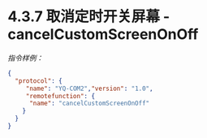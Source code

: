 # 4.3.7    取消定时开关屏幕 - cancelCustomScreenOnOff

 *指令样例：*

```json
{
  "protocol": {
     "name": "YQ-COM2","version": "1.0",
     "remotefunction": {
      "name": "cancelCustomScreenOnOff"
    }
  }
}
```

